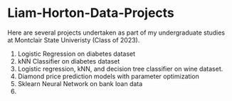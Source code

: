 # Liam-Horton-Data-Projects
Here are several projects undertaken as part of my undergraduate studies at Montclair State Univeristy (Class of 2023). 
1. Logistic Regression on diabetes dataset
2. kNN Classifier on diabetes dataset 
3. Logistic regression, kNN, and decision tree classifier on wine dataset. 
4. Diamond price prediction models with parameter optimization 
5. Sklearn Neural Network on bank loan data 
6. 
